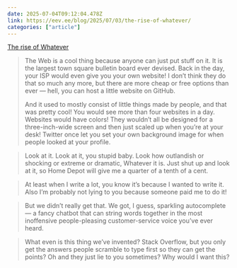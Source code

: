 ```yaml
---
date: 2025-07-04T09:12:04.478Z
link: https://eev.ee/blog/2025/07/03/the-rise-of-whatever/
categories: ["article"]
---
```

[The rise of Whatever](https://eev.ee/blog/2025/07/03/the-rise-of-whatever/)

> The Web is a cool thing because anyone can just put stuff on it.  It is the largest town square bulletin board ever devised.  Back in the day, your ISP would even give you your own website!  I don’t think they do that so much any more, but there are more cheap or free options than ever — hell, you can host a little website on GitHub.
> 
> And it used to mostly consist of little things made by people, and that was pretty cool!  You would see more than four websites in a day.  Websites would have colors!  They wouldn’t all be designed for a three-inch-wide screen and then just scaled up when you’re at your desk!  Twitter once let you set your own background image for when people looked at your profile.

> Look at it.  Look at it, you stupid baby.  Look how outlandish or shocking or extreme or dramatic, Whatever it is.  Just shut up and look at it, so Home Depot will give me a quarter of a tenth of a cent.

> At least when I write a lot, you know it’s because I wanted to write it.  Also I’m probably not lying to you because someone paid me to do it!

> But we didn’t really get that.  We got, I guess, sparkling autocomplete — a fancy chatbot that can string words together in the most inoffensive people-pleasing customer-service voice you’ve ever heard.

> What even is this thing we’ve invented?  Stack Overflow, but you only get the answers people scramble to type first so they can get the points?  Oh and they just lie to you sometimes?  Why would I want this?
